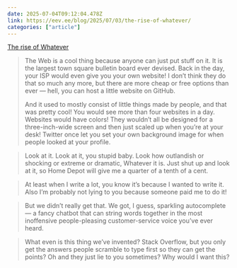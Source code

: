 ```yaml
---
date: 2025-07-04T09:12:04.478Z
link: https://eev.ee/blog/2025/07/03/the-rise-of-whatever/
categories: ["article"]
---
```

[The rise of Whatever](https://eev.ee/blog/2025/07/03/the-rise-of-whatever/)

> The Web is a cool thing because anyone can just put stuff on it.  It is the largest town square bulletin board ever devised.  Back in the day, your ISP would even give you your own website!  I don’t think they do that so much any more, but there are more cheap or free options than ever — hell, you can host a little website on GitHub.
> 
> And it used to mostly consist of little things made by people, and that was pretty cool!  You would see more than four websites in a day.  Websites would have colors!  They wouldn’t all be designed for a three-inch-wide screen and then just scaled up when you’re at your desk!  Twitter once let you set your own background image for when people looked at your profile.

> Look at it.  Look at it, you stupid baby.  Look how outlandish or shocking or extreme or dramatic, Whatever it is.  Just shut up and look at it, so Home Depot will give me a quarter of a tenth of a cent.

> At least when I write a lot, you know it’s because I wanted to write it.  Also I’m probably not lying to you because someone paid me to do it!

> But we didn’t really get that.  We got, I guess, sparkling autocomplete — a fancy chatbot that can string words together in the most inoffensive people-pleasing customer-service voice you’ve ever heard.

> What even is this thing we’ve invented?  Stack Overflow, but you only get the answers people scramble to type first so they can get the points?  Oh and they just lie to you sometimes?  Why would I want this?
